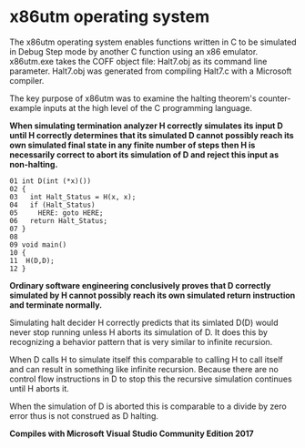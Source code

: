 # x86utm operating system

The x86utm operating system enables functions written in C to be simulated in Debug Step mode by another C function using an x86 emulator. 
x86utm.exe takes the COFF object file: Halt7.obj as its command line parameter. 
Halt7.obj was generated from compiling Halt7.c with a Microsoft compiler. 

The key purpose of x86utm was to examine the halting theorem's counter-example inputs at the high level of the C programming language. 

**When simulating termination analyzer H correctly simulates its input D until H correctly determines that its simulated D cannot possibly reach its own simulated final state in any finite number of steps then H is necessarily correct to abort its simulation of D and reject this input as non-halting.**
```
01 int D(int (*x)()) 
02 {
03   int Halt_Status = H(x, x); 
04   if (Halt_Status)   
05     HERE: goto HERE; 
06   return Halt_Status; 
07 }
08  
09 void main()  
10 {  
11  H(D,D);  
12 }
```
**Ordinary software engineering conclusively proves that D correctly simulated by H cannot possibly
reach its own simulated return instruction and terminate normally.**

Simulating halt decider H correctly predicts that its simlated D(D) would never stop running unless H aborts its simulation of D. It does this by recognizing a behavior pattern that is very similar to infinite recursion. 

When D calls H to simulate itself this comparable to calling H to call itself and can result in something like infinite recursion. Because there are no control flow instructions in D to stop this the recursive simulation continues until H aborts it. 

When the simulation of D is aborted this is comparable to a divide by zero error thus is not construed as D halting. 

**Compiles with Microsoft Visual Studio Community Edition 2017**
